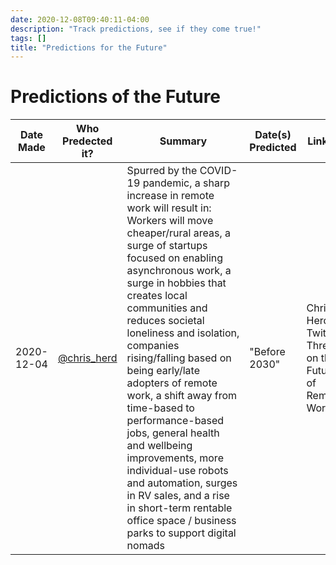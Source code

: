 ```yaml
---
date: 2020-12-08T09:40:11-04:00
description: "Track predictions, see if they come true!"
tags: []
title: "Predictions for the Future"
---
```


# Predictions of the Future

| Date Made  | Who Predected it? | Summary | Date(s) Predicted | Link(s) |
| ---------- | ----------------- | ------- | ----------------- | ------- |
| 2020-12-04 | [@chris_herd](https://twitter.com/chris_herd/status/1334842553561198593?s=19) | Spurred by the COVID-19 pandemic, a sharp increase in remote work will result in: Workers will move cheaper/rural areas, a surge of startups focused on enabling asynchronous work, a surge in hobbies that creates local communities and reduces societal loneliness and isolation, companies rising/falling based on being early/late adopters of remote work, a shift away from time-based to performance-based jobs, general health and wellbeing improvements, more individual-use robots and automation, surges in RV sales, and a rise in short-term rentable office space / business parks to support digital nomads | "Before 2030"     | Chris Herd Twitter Thread on the Future of Remote Work |
